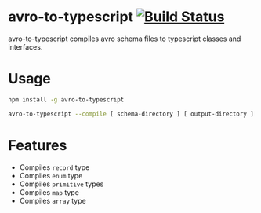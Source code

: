 # avro-to-typescript [![Build Status](https://travis-ci.org/degordian/avro-to-typescript.svg?branch=master)](https://travis-ci.org/degordian/avro-to-typescript)

avro-to-typescript compiles avro schema files to typescript classes and interfaces.

# Usage
```sh
npm install -g avro-to-typescript

avro-to-typescript --compile [ schema-directory ] [ output-directory ]
```
# Features

  - Compiles `record` type
  - Compiles `enum` type
  - Compiles `primitive` types
  - Compiles `map` type
  - Compiles `array` type
